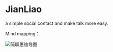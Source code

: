 # JianLiao
a simple social contact and make talk more easy.



Mind mapping：

![简聊思维导图](G:\Github\JianLiao\Doc\简聊思维导图.png)




